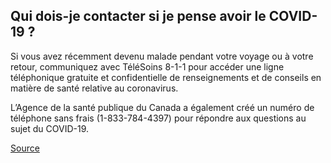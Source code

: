 ## Qui dois-je contacter si je pense avoir le COVID-19 ?

Si vous avez récemment devenu malade pendant votre voyage ou à votre retour, communiquez avec TéléSoins 8-1-1 pour accéder une ligne téléphonique gratuite et confidentielle de renseignements et de conseils en matière de santé relative au coronavirus.

L’Agence de la santé publique du Canada a également créé un numéro de téléphone sans frais (1-833-784-4397) pour répondre aux questions au sujet du COVID-19.

[Source](https://www2.gnb.ca/content/gnb/fr/ministeres/bmhc/maladies_transmissibles/content/maladies_respiratoires/coronavirus.html)
